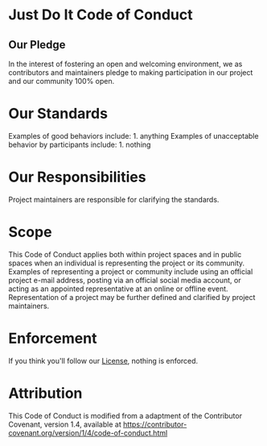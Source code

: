 # Just Do It Code of Conduct
## Our Pledge
In the interest of fostering an open and welcoming environment, we as contributors and maintainers pledge to making participation in our project and our community 100% open.
# Our Standards
Examples of good behaviors include:
	1. anything
Examples of unacceptable behavior by participants include:
	1. nothing
# Our Responsibilities
Project maintainers are responsible for clarifying the standards.
# Scope
This Code of Conduct applies both within project spaces and in public spaces when an individual is representing the project or its community.
Examples of representing a project or community include using an official project e-mail address, posting via an official social media account, or acting as an appointed representative at an online or offline event.
Representation of a project may be further defined and clarified by project maintainers.
# Enforcement
If you think you'll follow our [License](LICENSE), nothing is enforced.
# Attribution
This Code of Conduct is modified from a adaptment of the Contributor Covenant, version 1.4, available at https://contributor-covenant.org/version/1/4/code-of-conduct.html
